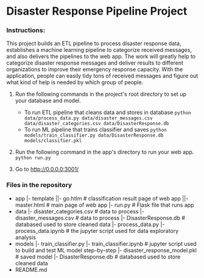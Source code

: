 # Disaster Response Pipeline Project

### Instructions:
This project builds an ETL pipeline to process disaster response data, establishes a machine learning pipeline to categorize received messages, and also delivers the pipelines to the web app.  The work will greatly help to categorize disaster response messages and deliver results to different organizations to improve their emergency response capacity. With the application, people can easily tidy tons of received messages and figure out what kind of help is needed by which group of people.

1. Run the following commands in the project's root directory to set up your database and model.

    - To run ETL pipeline that cleans data and stores in database
        `python data/process_data.py data/disaster_messages.csv data/disaster_categories.csv data/DisasterResponse.db`
    - To run ML pipeline that trains classifier and saves
        `python models/train_classifier.py data/DisasterResponse.db models/classifier.pkl`

2. Run the following command in the app's directory to run your web app.
    `python run.py`

3. Go to http://0.0.0.0:3001/


### Files in the repository 

* app
|- template
||- go.htlm # classification result page of web app
||- master.html # main page of web app
|- run.py # Flask file that runs app
* data 
|- disaster_categories.csv # data to process
|- disaster_messages.csv # data to process
|- DisasterResponse.db # databased used to store cleaned data
|- process_data.py 
|- process_data.ipynb  # the jupyter script used for data exploratory analysis
* models
|- train_classifier.py
|- train_classifier.ipynb  # jupyter script used to build and test ML model step-by-step
|- disaster_response_model.pkl # saved model
|- DisasterResponse.db # databased used to store cleaned data
* README.md


